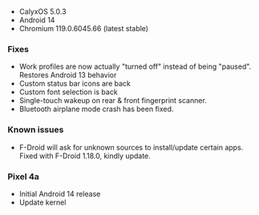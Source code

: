 * CalyxOS 5.0.3
* Android 14
* Chromium 119.0.6045.66 (latest stable)

### Fixes
* Work profiles are now actually "turned off" instead of being "paused". Restores Android 13 behavior
* Custom status bar icons are back
* Custom font selection is back
* Single-touch wakeup on rear & front fingerprint scanner.
* Bluetooth airplane mode crash has been fixed.

### Known issues
* F-Droid will ask for unknown sources to install/update certain apps. Fixed with F-Droid 1.18.0, kindly update.

### Pixel 4a
* Initial Android 14 release
* Update kernel

